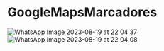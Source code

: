 # GoogleMapsMarcadores


![WhatsApp Image 2023-08-19 at 22 04 37](https://github.com/cumaki1234/GoogleMapsMarcadores/assets/129130678/5021d8fb-f350-44de-b6c3-c47cc4c158b8)
![WhatsApp Image 2023-08-19 at 22 04 08](https://github.com/cumaki1234/GoogleMapsMarcadores/assets/129130678/c41de7a3-971e-454a-8cdf-6170e886ed46)
